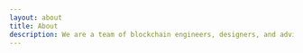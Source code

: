 ```yaml
---
layout: about
title: About
description: We are a team of blockchain engineers, designers, and advisors with unique expertise in building future-proof, platform agnostic blockchain applications that solve our client’s problems
---
```

